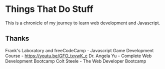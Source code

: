 # Things That Do Stuff

This is a chronicle of my journey to learn web development and Javascript.

## Thanks

Frank's Laboratory and freeCodeCamp - Javascript Game Development Course - https://youtu.be/GFO_txvwK_c
Dr. Angela Yu - Complete Web Development Bootcamp
Colt Steele - The Web Developer Bootcamp
